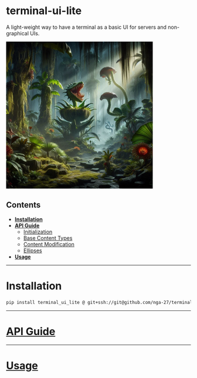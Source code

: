 # terminal-ui-lite
A light-weight way to have a terminal as a basic UI for servers and non-graphical UIs.

<img src="static/jungle_for_terminal.jpeg" alt="jungle out there" width=400 />

## Contents

- **[Installation](#installation)**
- **[API Guide](#api-functions)**
    - [Initialization](#initialization)
    - [Base Content Types](#base-content-types)
    - [Content Modification](#content-modification)
    - [Ellipses](#ellipses-plural-of-ellipsis)
- **[Usage](#usage)**

---

# Installation

```sh
pip install terminal_ui_lite @ git+ssh://git@github.com/nga-27/terminal-ui-lite.git@v0.3.1
```

---

# [API Guide](./docs/api_guide.md)

---

# [Usage](./docs/usage.md)
